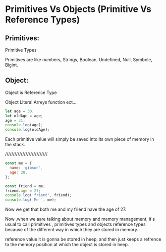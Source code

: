 # Primitives Vs Objects (Primitive Vs Reference Types)

## Primitives:

Primitive Types

Primitives are like numbers, Strings,
Boolean, Undefined, Null, Symbole, Bigint.

## Object:

Object is Reference Type

Object Literal
Arreys
function
ect...

```javascript
let age = 30;
let oldAge = age;
age = 31;
console.log(age);
console.log(oldAge);
```

Each primitive value will simply be saved into its own piece of memory in the stack.

///////////////////////////

```javascript
const me = {
  name: 'gibson',
  age: 20,
};

const friend = me;
friend.age = 27;
console.log('friend', friend);
console.log('Me ', me);
```

Now we get that both me and my friend have the age of 27.

Now ,when we aare talking about memory and memory management, it's usual to call primitives , primitives types and objects reference types because of the different way in which they are stored in memory.

reference value it is gonna be stored in heep, and then just keeps a refrence to the memory position at which the object is stored in heep.
